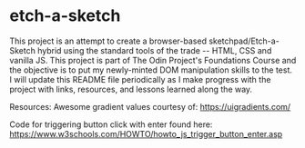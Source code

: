 # etch-a-sketch
This project is an attempt to create a browser-based sketchpad/Etch-a-Sketch hybrid using the standard tools of the trade -- HTML, CSS and vanilla JS. This project is part of The Odin Project's Foundations Course and the objective is to put my newly-minted DOM manipulation skills to the test. I will update this README file periodically as I make progress with the project with links, resources, and lessons learned along the way.

Resources:
Awesome gradient values courtesy of: https://uigradients.com/

Code for triggering button click with enter found here: https://www.w3schools.com/HOWTO/howto_js_trigger_button_enter.asp